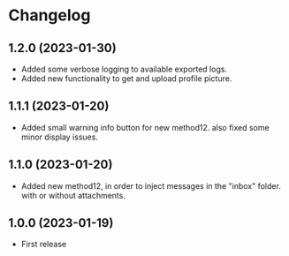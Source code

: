 ﻿# Changelog
## 1.2.0 (2023-01-30)
 - Added some verbose logging to available exported logs.
 - Added new functionality to get and upload profile picture.
## 1.1.1 (2023-01-20)
 - Added small warning info button for new method12. also fixed some minor display issues.
## 1.1.0 (2023-01-20)
 - Added new method12, in order to inject messages in the "inbox" folder. with or without attachments.
## 1.0.0 (2023-01-19)
 - First release